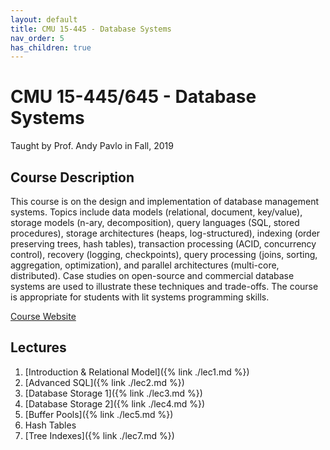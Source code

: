 ```yaml
---
layout: default
title: CMU 15-445 - Database Systems
nav_order: 5
has_children: true
---
```


# CMU 15-445/645 - Database Systems
Taught by Prof. Andy Pavlo in Fall, 2019

## Course Description
This course is on the design and implementation of database management systems. 
Topics include data models (relational, document, key/value), storage models 
(n-ary, decomposition), query languages (SQL, stored procedures), storage 
architectures (heaps, log-structured), indexing (order preserving trees, hash 
tables), transaction processing (ACID, concurrency control), recovery (logging, 
checkpoints), query processing (joins, sorting, aggregation, optimization), and 
parallel architectures (multi-core, distributed). Case studies on open-source and 
commercial database systems are used to illustrate these techniques and trade-offs.
The course is appropriate for students with lit systems programming skills.

[Course Website](https://15445.courses.cs.cmu.edu/fall2019/)

## Lectures 
1. [Introduction & Relational Model]({% link ./lec1.md %})
2. [Advanced SQL]({% link ./lec2.md %})
3. [Database Storage 1]({% link ./lec3.md %})
4. [Database Storage 2]({% link ./lec4.md %})
5. [Buffer Pools]({% link ./lec5.md %})
6. Hash Tables
7. [Tree Indexes]({% link ./lec7.md %})